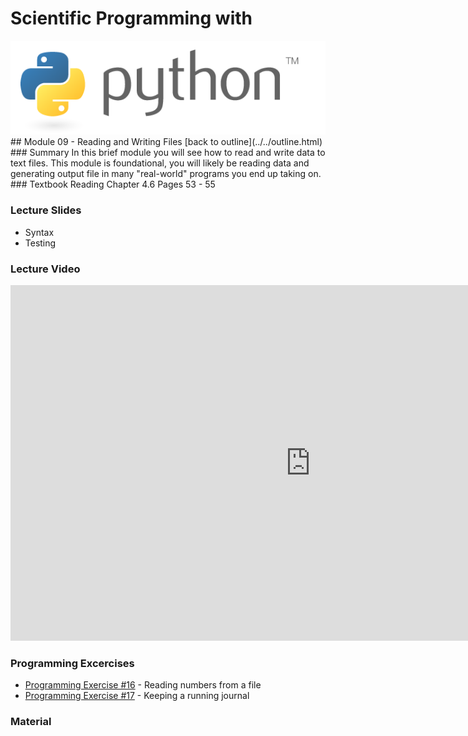 # Scientific Programming with 
<img src="../../imgs/python.png"/>
## Module 09 - Reading and Writing Files
[back to outline](../../outline.html)
### Summary
In this brief module you will see how to read and write data to text files.  This module is foundational, you will likely be reading data and generating output file in many "real-world" programs you end up taking on.
### Textbook Reading
Chapter 4.6
Pages 53 - 55

### Lecture Slides
- Syntax
- Testing

### Lecture Video
<iframe src="https://docs.google.com/presentation/d/1T6Hx-wbsqXkPVzbvULFWanYdoPQWu8gaE91q-tHNSy4/embed?start=false&loop=false&delayms=3000" frameborder="0" width="960" height="569" allowfullscreen="true" mozallowfullscreen="true" webkitallowfullscreen="true"></iframe>


### Programming Excercises
- [Programming Exercise #16](../../exercises/pe16) - Reading numbers from a file
- [Programming Exercise #17](../../exercises/pe17) - Keeping a running journal

### Material
